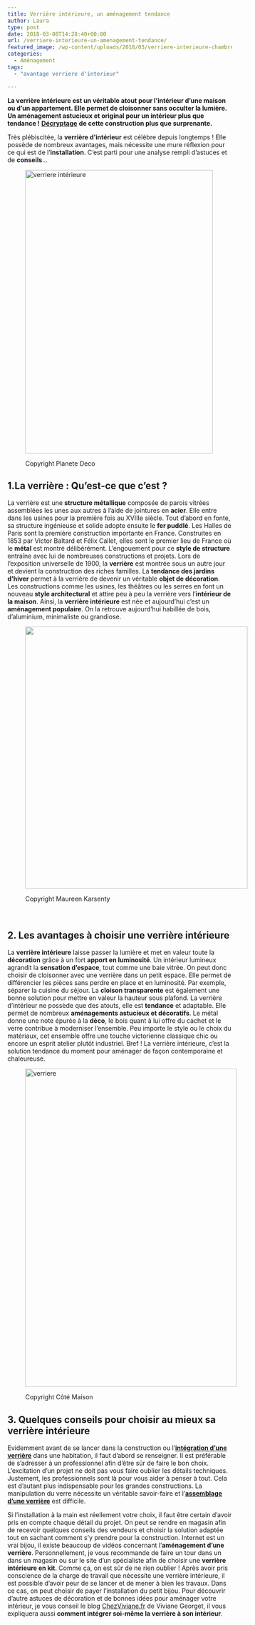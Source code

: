 ```yaml
---
title: Verrière intérieure, un aménagement tendance
author: Laura
type: post
date: 2018-03-08T14:28:40+00:00
url: /verriere-interieure-un-amenagement-tendance/
featured_image: /wp-content/uploads/2018/03/verriere-interieure-chambre.jpg
categories:
  - Aménagement
tags:
  - "avantage verriere d'interieur"

---
```

**La verrière intérieure est un véritable atout pour l&#8217;intérieur d&#8217;une maison ou d&#8217;un appartement. Elle permet de cloisonner sans occulter la lumière. Un aménagement astucieux et original pour un intérieur plus que tendance !** [**Décryptage**][1] **de cette construction plus que surprenante.**

Très plébiscitée, la **verrière d&#8217;intérieur** est célèbre depuis longtemps ! Elle possède de nombreux avantages, mais nécessite une mure réflexion pour ce qui est de l&#8217;**installation**. C&#8217;est parti pour une analyse rempli d&#8217;astuces et de **conseils**&#8230;<figure id="attachment_184" aria-describedby="caption-attachment-184" style="width: 421px" class="wp-caption aligncenter">

<img class="wp-image-184 " src="http://www.lamaisondelaura.fr/wp-content/uploads/2018/03/verriere-interieure-cuisine--199x300.jpg" alt="verriere intérieure" width="421" height="635" srcset="https://www.lamaisondelaura.fr/wp-content/uploads/2018/03/verriere-interieure-cuisine--199x300.jpg 199w, https://www.lamaisondelaura.fr/wp-content/uploads/2018/03/verriere-interieure-cuisine-.jpg 564w" sizes="(max-width: 421px) 100vw, 421px" /><figcaption id="caption-attachment-184" class="wp-caption-text">Copyright Planete Deco</figcaption></figure> 

## **1.La verrière : Qu&#8217;est-ce que c&#8217;est ?**

La verrière est une **structure métallique** composée de parois vitrées assemblées les unes aux autres à l&#8217;aide de jointures en **acier**. Elle entre dans les usines pour la première fois au XVIIIe siècle. Tout d&#8217;abord en fonte, sa structure ingénieuse et solide adopte ensuite le **fer puddlé**. Les Halles de Paris sont la première construction importante en France. Construites en 1853 par Victor Baltard et Félix Callet, elles sont le premier lieu de France où le **métal** est montré délibérément. L&#8217;engouement pour ce **style de structure** entraîne avec lui de nombreuses constructions et projets. Lors de l&#8217;exposition universelle de 1900, la **verrière** est montrée sous un autre jour et devient la construction des riches familles. La **tendance des jardins d&#8217;hiver** permet à la verrière de devenir un véritable **objet de décoration**. Les constructions comme les usines, les théâtres ou les serres en font un nouveau **style architectural** et attire peu à peu la verrière vers l&#8217;**intérieur de la maison**. Ainsi, la **verrière intérieure** est née et aujourd&#8217;hui c&#8217;est un **aménagement populaire**. On la retrouve aujourd&#8217;hui habillée de bois, d&#8217;aluminium, minimaliste ou grandiose.<figure id="attachment_186" aria-describedby="caption-attachment-186" style="width: 499px" class="wp-caption aligncenter">

<img class=" wp-image-186" src="http://www.lamaisondelaura.fr/wp-content/uploads/2018/03/verriere-interieure-chambre-255x300.jpg" alt="" width="499" height="587" srcset="https://www.lamaisondelaura.fr/wp-content/uploads/2018/03/verriere-interieure-chambre-255x300.jpg 255w, https://www.lamaisondelaura.fr/wp-content/uploads/2018/03/verriere-interieure-chambre.jpg 564w" sizes="(max-width: 499px) 100vw, 499px" /><figcaption id="caption-attachment-186" class="wp-caption-text">Copyright Maureen Karsenty</figcaption></figure> 

&nbsp;

## 2. Les avantages à choisir une verrière intérieure

La **verrière intérieure** laisse passer la lumière et met en valeur toute la **décoration** grâce à un fort **apport en luminosité**. Un intérieur lumineux agrandit la **sensation d&#8217;espace**, tout comme une baie vitrée. On peut donc choisir de cloisonner avec une verrière dans un petit espace. Elle permet de différencier les pièces sans perdre en place et en luminosité. Par exemple, séparer la cuisine du séjour. La **cloison transparente** est également une bonne solution pour mettre en valeur la hauteur sous plafond. La verrière d&#8217;intérieur ne possède que des atouts, elle est **tendance** et adaptable. Elle permet de nombreux **aménagements astucieux et décoratifs**. Le métal donne une note épurée à la **déco**, le bois quant à lui offre du cachet et le verre contribue à moderniser l&#8217;ensemble. Peu importe le style ou le choix du matériaux, cet ensemble offre une touche victorienne classique chic ou encore un esprit atelier plutôt industriel. Bref ! La verrière intérieure, c&#8217;est la solution tendance du moment pour aménager de façon contemporaine et chaleureuse.<figure id="attachment_185" aria-describedby="caption-attachment-185" style="width: 475px" class="wp-caption aligncenter">

<img class="wp-image-185 " src="http://www.lamaisondelaura.fr/wp-content/uploads/2018/03/verriere-interieure-entree-salon-200x300.jpg" alt="verriere" width="475" height="713" srcset="https://www.lamaisondelaura.fr/wp-content/uploads/2018/03/verriere-interieure-entree-salon-200x300.jpg 200w, https://www.lamaisondelaura.fr/wp-content/uploads/2018/03/verriere-interieure-entree-salon.jpg 564w" sizes="(max-width: 475px) 100vw, 475px" /><figcaption id="caption-attachment-185" class="wp-caption-text">Copyright Côté Maison</figcaption></figure> 

## **3. Quelques conseils pour choisir au mieux sa verrière intérieure**

Evidemment avant de se lancer dans la construction ou l&#8217;[**intégration d&#8217;une verrière**][2] dans une habitation, il faut d&#8217;abord se renseigner. Il est préférable de s&#8217;adresser à un professionnel afin d&#8217;être sûr de faire le bon choix. L&#8217;excitation d&#8217;un projet ne doit pas vous faire oublier les détails techniques. Justement, les professionnels sont là pour vous aider à penser à tout. Cela est d&#8217;autant plus indispensable pour les grandes constructions. La manipulation du verre nécessite un véritable savoir-faire et l&#8217;[**assemblage d&#8217;une verrière**][3] est difficile.

Si l&#8217;installation à la main est réellement votre choix, il faut être certain d&#8217;avoir pris en compte chaque détail du projet. On peut se rendre en magasin afin de recevoir quelques conseils des vendeurs et choisir la solution adaptée tout en sachant comment s&#8217;y prendre pour la construction. Internet est un vrai bijou, il existe beaucoup de vidéos concernant l&#8217;**aménagement d&#8217;une verrière**. Personnellement, je vous recommande de faire un tour dans un dans un magasin ou sur le site d&#8217;un spécialiste afin de choisir une **verrière intérieure en kit**. Comme ça, on est sûr de ne rien oublier ! Après avoir pris conscience de la charge de travail que nécessite une verrière intérieure, il est possible d&#8217;avoir peur de se lancer et de mener à bien les travaux. Dans ce cas, on peut choisir de payer l&#8217;installation du petit bijou. Pour découvrir d&#8217;autre astuces de décoration et de bonnes idées pour aménager votre intérieur, je vous conseil le blog [ChezViviane.fr][4] de Viviane Georget, il vous expliquera aussi **comment intégrer soi-même la verrière à son intérieur**.

&nbsp;

&nbsp;

 [1]: http://chezviviane.fr/category/actu/
 [2]: http://www.lamaisondelaura.fr/5-conseils-pour-faire-entrer-plus-de-lumiere-naturelle-dans-sa-maison/
 [3]: https://www.bricofamily.com/autres-pieces/installer-soi-meme-cloison-verriere-datelier-1980.html
 [4]: http://ChezViviane.fr